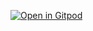 [![Open in Gitpod](https://gitpod.io/button/open-in-gitpod.svg)](https://gitpod.io/#https://github.com/AmitDavidi/Path_Finding/Visualizer/new/main.py)
